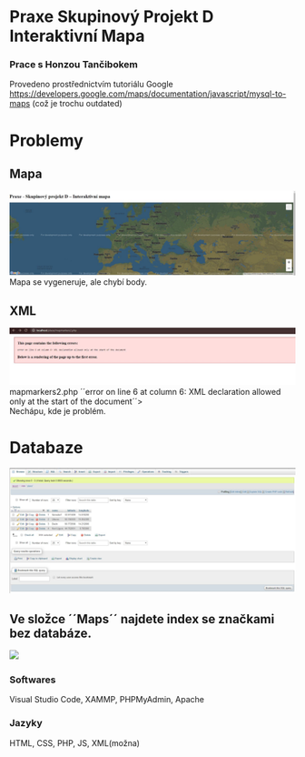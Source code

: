 
# Praxe Skupinový Projekt D Interaktivní Mapa 
### Prace s Honzou Tančibokem

Provedeno prostřednictvím tutoriálu Google https://developers.google.com/maps/documentation/javascript/mysql-to-maps (což je trochu outdated)

# Problemy

## Mapa

![](mapa.JPG)
Mapa se vygeneruje, ale chybí body.

## XML

![](error.jpg)
mapmarkers2.php ´´error on line 6 at column 6: XML declaration allowed only at the start of the document´´> <br>
Nechápu, kde je problém.

# Databaze

![](database.JPG)

## Ve složce ´´Maps´´ najdete index se značkami bez databáze.
![](/Maps/map.JPG)
### Softwares
Visual Studio Code, XAMMP, PHPMyAdmin, Apache
### Jazyky
HTML, CSS, PHP, JS, XML(možna)

